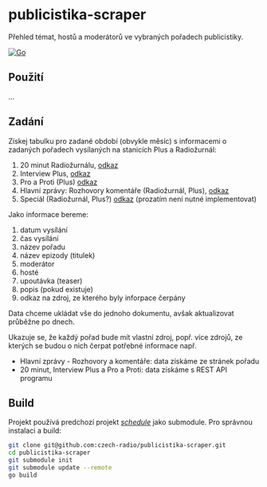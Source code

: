 # publicistika-scraper

Přehled témat, hostů a moderátorů ve vybraných pořadech publicistiky.

[![Go](https://github.com/czech-radio/publicistika-scraper/actions/workflows/go.yml/badge.svg)](https://github.com/czech-radio/publicistika-scraper/actions/workflows/go.yml)

## Použití

&hellip;

## Zadání

Získej tabulku pro zadané období (obvykle měsíc) s informacemi o zadaných pořadech vysílaných na stanicích Plus a Radiožurnál:

1) 20 minut Radiožurnálu, [odkaz](https://radiozurnal.rozhlas.cz/dvacet-minut-radiozurnalu-5997743)
2) Interview Plus, [odkaz](https://plus.rozhlas.cz/interview-plus-6504167)
3) Pro a Proti (Plus) [odkaz](https://plus.rozhlas.cz/pro-a-proti-6482952)
4) Hlavní zprávy: Rozhovory komentáře (Radiožurnál, Plus), [odkaz](https://radiozurnal.rozhlas.cz/hlavni-zpravy-rozhovory-a-komentare-5997846)
5) Speciál (Radiožurnál, Plus?) [odkaz](https://radiozurnal.rozhlas.cz/special-radiozurnalu-7770703)
   (prozatím není nutné implementovat)

Jako informace bereme:
1. datum vysílání
2. čas vysílání
3. název pořadu
4. název epizody (titulek)
5. moderátor
6. hosté
7. upoutávka (teaser)
8. popis (pokud existuje)
9. odkaz na zdroj, ze kterého byly inforpace čerpány

Data chceme ukládat vše do jednoho dokumentu, avšak aktualizovat průběžne po dnech.

Ukazuje se, že každý pořad bude mít vlastní zdroj, popř. více zdrojů, ze kterých se budou o nich čerpat potřebné informace např.
- Hlavní zprávy - Rozhovory a komentáře: data získáme ze stránek pořadu
- 20 minut, Interview Plus a Pro a Proti: data získáme s REST API programu




## Build

Projekt používá predchozí projekt [_schedule_](https://github.com/czech-radio/schedule/tree/4d1c3f7e86d57a77ef19ad4b7cf2311b8c67f044) jako submodule. Pro správnou instalaci a build:


```bash
git clone git@github.com:czech-radio/publicistika-scraper.git
cd publicistika-scraper
git submodule init
git submodule update --remote
go build
```
